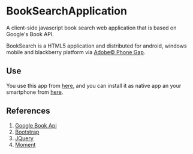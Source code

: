 BookSearchApplication
=====================

A client-side javascript book search web application that is based on Google's Book API.  

BookSearch is a HTML5 application and distributed for android, windows mobile and blackberry platform via
[Adobe&copy; Phone Gap](https://build.phonegap.com/).

## Use
You use this app from [here](http://theofilis.github.io/BookSearchApplication/), and you can install it
as native app an your smartphone from [here](https://build.phonegap.com/apps/540676/builds).

## References
1. [Google Book Api](https://developers.google.com/books/docs/v1/using)
2. [Bootstrap](http://getbootstrap.com/)
3. [JQuery](http://jquery.com/)
4. [Moment](http://http://momentjs.com/)
